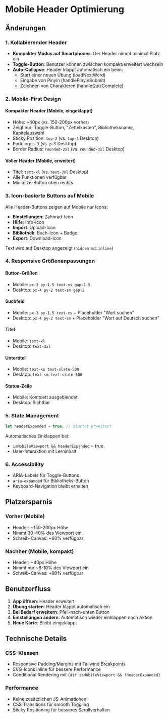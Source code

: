 # Mobile Header Optimierung

## Änderungen

### 1. Kollabierender Header
- **Kompakter Modus auf Smartphones**: Der Header nimmt minimal Platz ein
- **Toggle-Button**: Benutzer können zwischen kompakt/erweitert wechseln
- **Auto-Collapse**: Header klappt automatisch ein beim:
  - Start einer neuen Übung (loadNextWord)
  - Eingabe von Pinyin (handlePinyinSubmit)
  - Zeichnen von Charakteren (handleQuizComplete)

### 2. Mobile-First Design

#### Kompakter Header (Mobile, eingeklappt)
- Höhe: ~40px (vs. 150-200px vorher)
- Zeigt nur: Toggle-Button, "Zettelkasten", Bibliotheksname, Kapitelauswahl
- Sticky Position: `top-2` (vs. `top-4` Desktop)
- Padding: `p-3` (vs. `p-5` Desktop)
- Border Radius: `rounded-2xl` (vs. `rounded-3xl` Desktop)

#### Voller Header (Mobile, erweitert)
- Titel: `text-xl` (vs. `text-3xl` Desktop)
- Alle Funktionen verfügbar
- Minimize-Button oben rechts

### 3. Icon-basierte Buttons auf Mobile
Alle Header-Buttons zeigen auf Mobile nur Icons:
- **Einstellungen**: Zahnrad-Icon
- **Hilfe**: Info-Icon
- **Import**: Upload-Icon
- **Bibliothek**: Buch-Icon + Badge
- **Export**: Download-Icon

Text wird auf Desktop angezeigt (`hidden md:inline`)

### 4. Responsive Größenanpassungen

#### Button-Größen
- Mobile: `px-3 py-1.5 text-xs gap-1.5`
- Desktop: `px-4 py-2 text-sm gap-2`

#### Suchfeld
- Mobile: `px-3 py-1.5 text-xs` + Placeholder "Wort suchen"
- Desktop: `px-4 py-2 text-sm` + Placeholder "Wort auf Deutsch suchen"

#### Titel
- Mobile: `text-xl`
- Desktop: `text-3xl`

#### Untertitel
- Mobile: `text-xs text-slate-500`
- Desktop: `text-sm text-slate-600`

#### Status-Zeile
- Mobile: Komplett ausgeblendet
- Desktop: Sichtbar

### 5. State Management
```typescript
let headerExpanded = true; // Startet erweitert
```

Automatisches Einklappen bei:
- `isMobileViewport && headerExpanded` = true
- User-Interaktion mit Lerninhalt

### 6. Accessibility
- ARIA-Labels für Toggle-Buttons
- `aria-expanded` für Bibliotheks-Button
- Keyboard-Navigation bleibt erhalten

## Platzersparnis

### Vorher (Mobile)
- Header: ~150-200px Höhe
- Nimmt 30-40% des Viewport ein
- Schreib-Canvas: ~60% verfügbar

### Nachher (Mobile, kompakt)
- Header: ~40px Höhe
- Nimmt nur ~8-10% des Viewport ein
- Schreib-Canvas: ~90% verfügbar

## Benutzerfluss

1. **App öffnen**: Header erweitert
2. **Übung starten**: Header klappt automatisch ein
3. **Bei Bedarf erweitern**: Pfeil-nach-unten Button
4. **Einstellungen ändern**: Automatisch wieder einklappen nach Aktion
5. **Neue Karte**: Bleibt eingeklappt

## Technische Details

### CSS-Klassen
- Responsive Padding/Margins mit Tailwind Breakpoints
- SVG-Icons inline für bessere Performance
- Conditional Rendering mit `{#if isMobileViewport && !headerExpanded}`

### Performance
- Keine zusätzlichen JS-Animationen
- CSS Transitions für smooth Toggling
- Sticky Positioning für besseres Scrollverhalten
